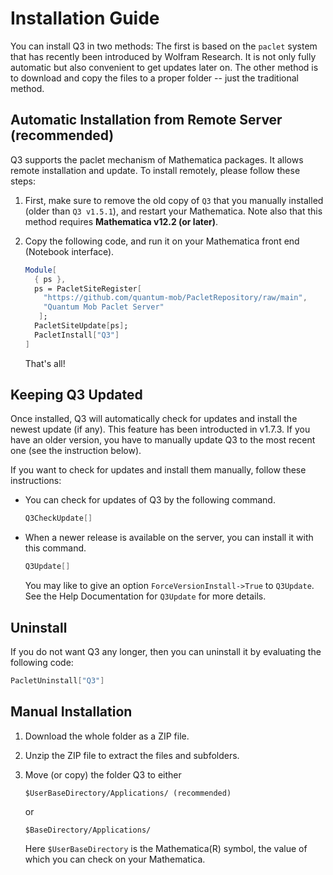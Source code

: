 # Installation Guide

You can install Q3 in two methods: The first is based on the `paclet` system that has recently been introduced by Wolfram Research. It is not only fully automatic but also convenient to get updates later on. The other method is to download and copy the files to a proper folder -- just the traditional method.

## Automatic Installation from Remote Server (recommended)

Q3 supports the paclet mechanism of Mathematica packages. It allows remote installation and update. To install remotely, please follow these steps:

1. First, make sure to remove the old copy of `Q3` that you manually installed (older than `Q3 v1.5.1`), and restart your Mathematica. Note also that this method requires **Mathematica v12.2 (or later)**.

2. Copy the following code, and run it on your Mathematica front end (Notebook interface).
   ```Mathematica
   Module[
     { ps },
     ps = PacletSiteRegister[
       "https://github.com/quantum-mob/PacletRepository/raw/main",
       "Quantum Mob Paclet Server"
      ];
     PacletSiteUpdate[ps];
     PacletInstall["Q3"]
   ]
   ```
   That's all!


## Keeping Q3 Updated

Once installed, Q3 will automatically check for updates and install the newest update (if any). This feature has been introducted in v1.7.3. If you have an older version, you have to manually update Q3 to the most recent one (see the instruction below).

If you want to check for updates and install them manually, follow these instructions:

- You can check for updates of Q3 by the following command.
  ```Mathematica
  Q3CheckUpdate[]
  ```

- When a newer release is available on the server, you can install it with this command.
  ```Mathematica
  Q3Update[]
  ```  
  You may like to give an option `ForceVersionInstall->True` to `Q3Update`. See the Help Documentation for `Q3Update` for more details.

## Uninstall

If you do not want Q3 any longer, then you can uninstall it by evaluating the following code:

```Mathematica
PacletUninstall["Q3"]
```

## Manual Installation

1. Download the whole folder as a ZIP file.

2. Unzip the ZIP file to extract the files and subfolders.

3. Move (or copy) the folder Q3 to either

   ```
   $UserBaseDirectory/Applications/ (recommended)
   ```

   or
   
   ```
   $BaseDirectory/Applications/
   ```

   Here `$UserBaseDirectory` is the Mathematica(R) symbol, the value of which you can check on your Mathematica.
